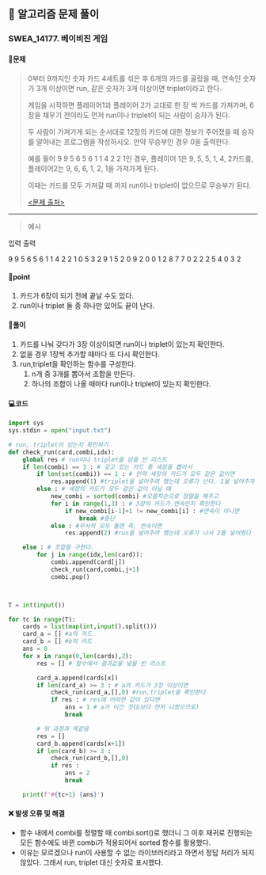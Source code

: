 ## 🐌 알고리즘 문제 풀이

### SWEA_14177. 베이비진 게임

#### 📒문제

> 0부터 9까지인 숫자 카드 4세트를 섞은 후 6개의 카드를 골랐을 때, 연속인 숫자가 3개 이상이면 run, 같은 숫자가 3개 이상이면 triplet이라고 한다.
> 
> 게임을 시작하면 플레이어1과 플레이어 2가 교대로 한 장 씩 카드를 가져가며, 6장을 채우기 전이라도 먼저 run이나 triplet이 되는 사람이 승자가 된다.
>  
>두 사람이 가져가게 되는 순서대로 12장의 카드에 대한 정보가 주어졌을 때 승자를 알아내는 프로그램을 작성하시오. 만약 무승부인 경우 0을 출력한다.
> 
>  예를 들어 9 9 5 6 5 6 1 1 4 2 2 1인 경우, 플레이어 1은 9, 5, 5, 1, 4, 2카드를, 플레이어2는 9, 6, 6, 1, 2, 1을 가져가게 된다.
>
> 이때는 카드를 모두 가져갈 때 까지 run이나 triplet이 없으므로 무승부가 된다.
>
> [<문제 출처>](https://swexpertacademy.com/main/talk/solvingClub/problemView.do?contestProbId=AX_N67Xac4oDFARi&solveclubId=AX7XGXOaYdMDFAS2&problemBoxTitle=2022.03.29_%EC%99%84%EC%A0%84%EA%B2%80%EC%83%89%2F%EA%B7%B8%EB%A6%AC%EB%94%94&problemBoxCnt=5&probBoxId=AX_N7TUKc5MDFARi)

---

> 예시

입력															  출력 

9 9 5 6 5 6 1 1 4 2 2 1								0
5 3 2 9 1 5 2 0 9 2 0 0								1
2 8 7 7 0 2 2 2 5 4 0 3								2




#### 🚀point

1. 카드가 6장이 되기 전에 끝날 수도 있다.
1. run이나 triplet 둘 중 하나만 있어도 끝이 난다.



#### 🔎풀이

1. 카드를 나눠 갖다가 3장 이상이되면 run이나 triplet이 있는지 확인한다.
1. 없을 경우 1장씩 추가할 때마다 또 다시 확인한다.
3. run,triplet을 확인하는 함수를 구성한다.
   1. n개 중 3개를 뽑아서 조합을 만든다.
   2. 하나의 조합이 나올 때마다 run이나 triplet이 있는지 확인한다.


#### 💻코드

```python
import sys
sys.stdin = open("input.txt")

# run, triplet이 있는지 확인하기
def check_run(card,combi,idx):
    global res # run이나 triplet을 담을 빈 리스트
    if len(combi) == 3 : # 갖고 있는 카드 중 세장을 뽑아서
        if len(set(combi)) == 1 : # 만약 세장의 카드가 모두 같은 값이면
            res.append(1) #triplet을 넣어주려 했는데 오류가 난다. 1을 넣어주자
        else : # 세장의 카드가 모두 같은 값이 아닐 때
            new_combi = sorted(combi) #오름차순으로 정렬을 해주고
            for i in range(1,3) : # 3장의 카드가 연속인지 확인한다
                if new_combi[i-1]+1 != new_combi[i] : #연속이 아니면
                    break #중단
            else : #무사히 모두 돌면 즉, 연속이면
                res.append(2) #run을 넣어주려 했는데 오류가 나서 2를 넣어줬다

    else : # 조합을 구한다.
        for j in range(idx,len(card)):
            combi.append(card[j])
            check_run(card,combi,j+1)
            combi.pop()



T = int(input())

for tc in range(T):
    cards = list(map(int,input().split()))
    card_a = [] #a의 카드
    card_b = [] #b의 카드
    ans = 0
    for x in range(0,len(cards),2):
        res = [] # 함수에서 결과값을 넣을 빈 리스트

        card_a.append(cards[x])
        if len(card_a) >= 3 : # a의 카드가 3장 이상이면
            check_run(card_a,[],0) #run,triplet을 확인한다
            if res : # res에 어떠한 값이 있다면
                ans = 1 # a가 이긴 것(b보다 먼저 나왔으므로)
                break

        # 위 과정과 똑같음
        res = []
        card_b.append(cards[x+1])
        if len(card_b) >= 3 :
            check_run(card_b,[],0)
            if res :
                ans = 2
                break

    print(f'#{tc+1} {ans}')
```



#### ❌ 발생 오류 및 해결

- 함수 내에서 combi를 정렬할 때 combi.sort()로 했더니 그 이후 재귀로 진행되는 모든 함수에도 바뀐 combi가 적용되어서 sorted 함수를 활용했다.
- 이유는 모르겠으나 run이 사용할 수 없는 라이브러리라고 하면서 정답 처리가 되지 않았다. 그래서 run, triplet 대신 숫자로 표시했다.

